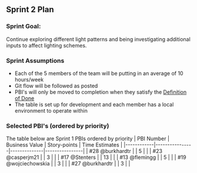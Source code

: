 ## Sprint 2 Plan

### Sprint Goal:

Continue exploring different light patterns and being investigating additional inputs to affect lighting schemes.

### Sprint Assumptions

* Each of the 5 members of the team will be putting in an average of 10 hours/week
* Git flow will be followed as posted
* PBI's will only be moved to completion when they satisfy the [Definition of Done](/msoe.edu/sdl/sd21/sisyphus/msoe-sisbot/-/wikis/Process/Definition%20of%20Done)
* The table is set up for development and each member has a local environment to operate within

### Selected PBI's (ordered by priority)

The table below are Sprint 1 PBIs ordered by priority
| PBI Number | Business Value | Story-points | Time Estimates |
|------------|----------------|--------------|----------------|
| #28 @burkhardtr |  | 5 |  |
| #23 @casperjm21 |  | 3 |  |
| #17 @Stenters |  | 13 |  |
| #13 @flemingg |  | 5 |  |
| #19 @wojciechowskia |  | 3 |  |
| #27 @burkhardtr |  | 3 |  |
